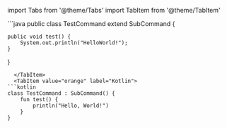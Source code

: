 import Tabs from '@theme/Tabs'
import TabItem from '@theme/TabItem'

<Tabs>
  <TabItem value="apple" label="Java" default>
```java
public class TestCommand extend SubCommand {

    public void test() {
        System.out.println("HelloWorld!");
    }
}
```
  </TabItem>
  <TabItem value="orange" label="Kotlin">
```kotlin
class TestCommand : SubCommand() {
    fun test() {
        println("Hello, World!")
    }
}
```
  </TabItem>
</Tabs>
